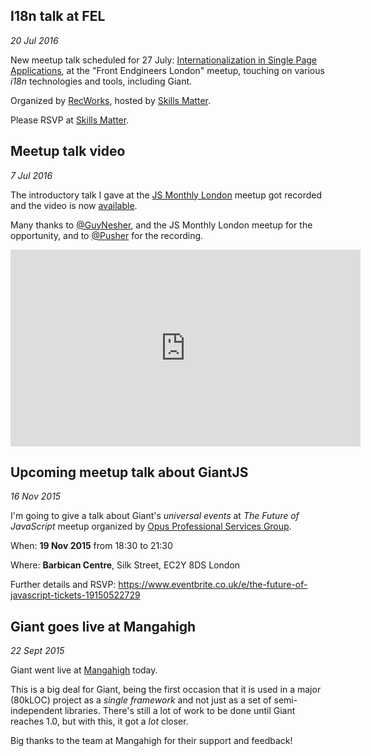 <!-- @@@page:blog@@@ -->
<!-- @@@title:GiantJS Blog@@@ -->

I18n talk at FEL
----------------

*20 Jul 2016*

New meetup talk scheduled for 27 July: [Internationalization in Single Page Applications](http://www.meetup.com/Front-Endgineers-London/events/232560264/), at the "Front Endgineers London" meetup, touching on various *i18n* technologies and tools, including Giant.

Organized by [RecWorks](http://www.recworks.co.uk/), hosted by [Skills Matter](https://skillsmatter.com/).

Please RSVP at [Skills Matter](https://skillsmatter.com/meetups/8272-front-endgineers-meetup).

Meetup talk video
-----------------

*7 Jul 2016*

The introductory talk I gave at the [JS Monthly London](http://www.meetup.com/js-monthly-london/) meetup got recorded and the video is now [available](https://blog.pusher.com/giant-js-full-featured-front-end-framework/).

Many thanks to [@GuyNesher](https://twitter.com/GuyNesher), and the JS Monthly London meetup for the opportunity, and to [@Pusher](https://twitter.com/pusher) for the recording.

<iframe width="560" height="315" src="https://www.youtube.com/embed/WGzUL_Sf264" frameborder="0" allowfullscreen></iframe>

Upcoming meetup talk about GiantJS
----------------------------------

*16 Nov 2015*

I'm going to give a talk about Giant's *universal events* at *The Future of JavaScript* meetup organized by [Opus Professional Services Group](http://www.eventbrite.co.uk/o/opus-professional-services-group-8553175033).

When: **19 Nov 2015** from 18:30 to 21:30

Where: **Barbican Centre**, Silk Street, EC2Y 8DS London

Further details and RSVP: https://www.eventbrite.co.uk/e/the-future-of-javascript-tickets-19150522729

Giant goes live at Mangahigh
----------------------------

*22 Sept 2015*

Giant went live at [Mangahigh](https://www.mangahigh.com) today.

This is a big deal for Giant, being the first occasion that it is used in a major (80kLOC) project as a *single framework* and not just as a set of semi-independent libraries. There's still a lot of work to be done until Giant reaches 1.0, but with this, it got a *lot* closer.

Big thanks to the team at Mangahigh for their support and feedback!
